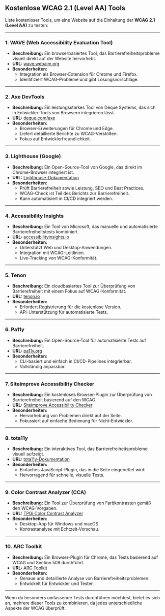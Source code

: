 ## Kostenlose WCAG 2.1 (Level AA) Tools

Liste kostenloser Tools, um eine Website auf die Einhaltung der **WCAG 2.1 (Level AA)** zu testen:

---

### **1. WAVE (Web Accessibility Evaluation Tool)**  
- **Beschreibung:** Ein browserbasiertes Tool, das Barrierefreiheitsprobleme visuell direkt auf der Website hervorhebt.  
- **URL:** [wave.webaim.org](https://wave.webaim.org)  
- **Besonderheiten:**  
  - Integration als Browser-Extension für Chrome und Firefox.  
  - Identifiziert WCAG-Probleme und gibt Lösungsvorschläge.

---

### **2. Axe DevTools**  
- **Beschreibung:** Ein leistungsstarkes Tool von Deque Systems, das sich in Entwickler-Tools von Browsern integrieren lässt.  
- **URL:** [deque.com/axe](https://www.deque.com/axe/)  
- **Besonderheiten:**  
  - Browser-Erweiterungen für Chrome und Edge.  
  - Liefert detaillierte Berichte zu WCAG-Verstößen.  
  - Fokus auf Entwicklerfreundlichkeit.

---

### **3. Lighthouse (Google)**  
- **Beschreibung:** Ein Open-Source-Tool von Google, das direkt im Chrome-Browser integriert ist.  
- **URL:** [Lighthouse-Dokumentation](https://developer.chrome.com/docs/lighthouse/)  
- **Besonderheiten:**  
  - Prüft Barrierefreiheit sowie Leistung, SEO und Best Practices.  
  - WCAG-Check ist Teil des Berichts zur Barrierefreiheit.  
  - Kann automatisiert in CI/CD integriert werden.

---

### **4. Accessibility Insights**  
- **Beschreibung:** Ein Tool von Microsoft, das manuelle und automatisierte Barrierefreiheitstests kombiniert.  
- **URL:** [accessibilityinsights.io](https://accessibilityinsights.io)  
- **Besonderheiten:**  
  - Unterstützt Web und Desktop-Anwendungen.  
  - Integration mit WCAG-Leitlinien.  
  - Live-Tracking von WCAG-Konformität.

---

### **5. Tenon**  
- **Beschreibung:** Ein cloudbasiertes Tool zur Überprüfung von Barrierefreiheit mit einem Fokus auf WCAG-Konformität.  
- **URL:** [tenon.io](https://tenon.io)  
- **Besonderheiten:**  
  - Erfordert Registrierung für die kostenlose Version.  
  - API-Unterstützung für automatisierte Tests.  

---

### **6. Pa11y**  
- **Beschreibung:** Ein Open-Source-Tool für automatisierte Tests auf Barrierefreiheit.  
- **URL:** [pa11y.org](https://pa11y.org)  
- **Besonderheiten:**  
  - CLI-basiert und einfach in CI/CD-Pipelines integrierbar.  
  - Vollständig anpassbar.  

---

### **7. Siteimprove Accessibility Checker**  
- **Beschreibung:** Ein kostenloses Browser-Plugin zur Überprüfung von Barrierefreiheit basierend auf den WCAG.  
- **URL:** [Siteimprove Accessibility Checker](https://siteimprove.com/en/accessibility/free-tools/)  
- **Besonderheiten:**  
  - Hervorhebung von Problemen direkt auf der Seite.  
  - Fokussiert auf einfache Bedienung für Nicht-Entwickler.

---

### **8. tota11y**  
- **Beschreibung:** Ein interaktives Tool, das Barrierefreiheitsprobleme visuell aufzeigt.  
- **URL:** [tota11y-Dokumentation](https://khan.github.io/tota11y/)  
- **Besonderheiten:**  
  - Einfaches JavaScript-Plugin, das in die Seite eingebettet wird.  
  - Hervorragend für schnelle, visuelle Tests.

---

### **9. Color Contrast Analyzer (CCA)**  
- **Beschreibung:** Ein Tool zur Überprüfung von Farbkontrasten gemäß den WCAG-Vorgaben.  
- **URL:** [TPGi Color Contrast Analyzer](https://www.tpgi.com/color-contrast-checker/)  
- **Besonderheiten:**  
  - Desktop-App für Windows und macOS.  
  - Kontrastanalyse mit Echtzeit-Vorschau.

---

### **10. ARC Toolkit**  
- **Beschreibung:** Ein Browser-Plugin für Chrome, das Tests basierend auf WCAG und Section 508 durchführt.  
- **URL:** [ARC Toolkit](https://www.levelaccess.com/arc-toolkit/)  
- **Besonderheiten:**  
  - Genaue und detaillierte Analyse von Barrierefreiheitsproblemen.  
  - Entwickelt für Entwickler und Tester.

---

Wenn du besonders umfassende Tests durchführen möchtest, bietet es sich an, mehrere dieser Tools zu kombinieren, da jedes unterschiedliche Aspekte der WCAG überprüft.
